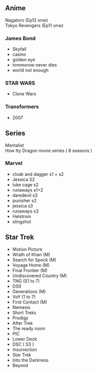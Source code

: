 ## Anime
Nagatoro (Ep12 onw)  
Tokyo Revengers (Ep11 onw)  

### James Bond
- Skyfall
- casino
- golden eye
- tommorow never dies
- world not enough

### STAR WARS
- Clone Wars

### Transformers
- 2007

## Series
Mentalist  
How tty Dragon movie series ( 8 seasons )  

### Marvel
- cloak and dagger s1 + s2
- Jessica S2
- luke cage s2
- runaways s1+2
- daredevil s3
- punisher s2
- jessica s3
- runaways s3
- Helstrom
- slingshot

## Star Trek
- Motion Picture
- Wrath of Khan (M)
- Search for Spock (M)
- Voyage Home (M)
- Final Frontier (M)
- Undiscovered Country (M)
- TNG (S1 to 7)
- DS9
- Generations (M)
- VoY (1 to 7)
- First Contact (M)
- Nemesis
- Short Treks 
- Prodigy
- After Trek
- The ready room
- PIC
- Lower Deck
- DSC ( S3 )
- Insurrection
- Star Trek
- Into the Darkness
- Beyond
